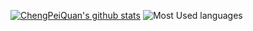 [![ChengPeiQuan's github stats](https://github-readme-stats.vercel.app/api?username=chengpeiquan&theme=onedark&show_icons=true&include_all_commits=true&count_private=true&hide_title=true&layout=compact)](https://github.com/anuraghazra/github-readme-stats) ![Most Used languages](https://github-stats.liuli.lol/api/top-langs/?username=chengpeiquan&theme=onedark&layout=compact)

<!--
### Hi there 👋

**chengpeiquan/chengpeiquan** is a ✨ _special_ ✨ repository because its `README.md` (this file) appears on your GitHub profile.

Here are some ideas to get you started:

- 🔭 I’m currently working on ...
- 🌱 I’m currently learning ...
- 👯 I’m looking to collaborate on ...
- 🤔 I’m looking for help with ...
- 💬 Ask me about ...
- 📫 How to reach me: ...
- 😄 Pronouns: ...
- ⚡ Fun fact: ...

参考文档：
https://github.com/anuraghazra/github-readme-stats/blob/master/docs/readme_cn.md
-->
